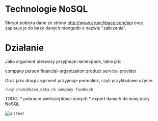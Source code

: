 # Technologie NoSQL

Skrypt pobiera dane ze strony http://www.crunchbase.com/api oraz zapisuje je do bazy danych mongodb o nazwie "zaliczenie".

# Działanie
Jako argument pierwszy przyjmuje namespace, takie jak:

company
person
financial-organization
product
service-provider

Oraz jako drugi argument przyjmuje permalink, czyli przykładowe użycie:

	ruby crunchbase_data.rb company facebook

TODO: 
	* pobranie wiekszej ilosci danych
	* export danych do innej bazy NoSQL

![alt text](http://i.imgur.com/WWLYo.gif "Frustrated cat can't believe this is the 12th time he's clicked on an auto-linked README.md URL")

